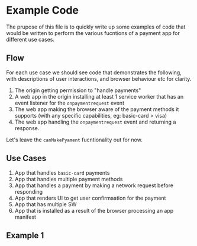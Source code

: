 # Example Code

The prupose of this file is to quickly write up some examples of code that would be written to perform the various fucntions of a payment app for different use cases.

## Flow

For each use case we should see code that demonstrates the following, with descriptions of user interactions, and browser behaviour etc for clarity.

  1. The origin getting permission to "handle payments"
  2. A web app in the origin installing at least 1 service worker that has an event listener for the `onpaymentrequest` event
  3. The web app making the browser aware of the payment methods it supports (with any specific capabilities, eg: basic-card > visa)
  4. The web app handling the `onpaymentrequest` event and returning a response.
  
Let's leave the `canMakePyament` fucntionality out for now.

## Use Cases

  1. App that handles `basic-card` payments
  2. App that handles multiple payment methods
  3. App that handles a payment by making a network request before responding
  4. App that renders UI to get user confirmaation for the payment
  5. App that has multiple SW
  6. App that is installed as a result of the browser processing an app manifest
  
## Example 1


